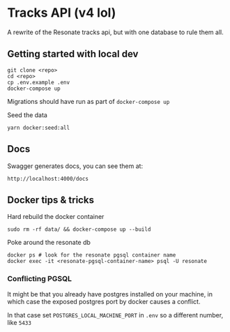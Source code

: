 # Tracks API (v4 lol)

A rewrite of the Resonate tracks api, but with one database to rule them all.

## Getting started with local dev

```
git clone <repo>
cd <repo>
cp .env.example .env
docker-compose up
```

Migrations should have run as part of `docker-compose up`

Seed the data

```
yarn docker:seed:all
```

## Docs

Swagger generates docs, you can see them at: 

```
http://localhost:4000/docs
```


## Docker tips & tricks

Hard rebuild the docker container

```
sudo rm -rf data/ && docker-compose up --build
``` 

Poke around the resonate db

```
docker ps # look for the resonate pgsql container name
docker exec -it <resonate-pgsql-container-name> psql -U resonate
```

### Conflicting PGSQL

It might be that you already have postgres installed on your machine, in which case the exposed postgres port by docker causes a conflict. 

In that case set `POSTGRES_LOCAL_MACHINE_PORT` in `.env` so a different number, like `5433`